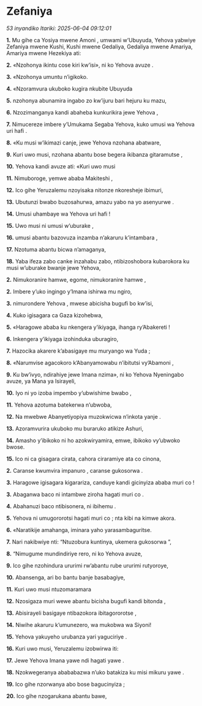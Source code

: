 # Zefaniya
*53 inyandiko*
*Itariki: 2025-06-04 09:12:01*

**1.** Mu gihe ca Yosiya mwene Amoni , umwami w’Ubuyuda, Yehova yabwiye Zefaniya mwene Kushi, Kushi mwene Gedaliya, Gedaliya mwene Amariya, Amariya mwene Hezekiya ati:

**2.** «Nzohonya ikintu cose kiri kw’isi», ni ko Yehova avuze .

**3.** «Nzohonya umuntu n’igikoko.

**4.** «Nzoramvura ukuboko kugira nkubite Ubuyuda

**5.** nzohonya abunamira ingabo zo kw’ijuru bari hejuru ku mazu,

**6.** Nzozimanganya kandi abaheba kunkurikira jewe Yehova ,

**7.** Nimucereze imbere y’Umukama Segaba Yehova, kuko umusi wa Yehova uri hafi .

**8.** «Ku musi w’ikimazi canje, jewe Yehova nzohana abatware,

**9.** Kuri uwo musi, nzohana abantu bose begera ikibanza gitaramutse ,

**10.** Yehova kandi avuze ati: «Kuri uwo musi

**11.** Nimuboroge, yemwe ababa Makiteshi ,

**12.** Ico gihe Yeruzalemu nzoyisaka nitonze nkoresheje ibimuri,

**13.** Ubutunzi bwabo buzosahurwa, amazu yabo na yo asenyurwe .

**14.** Umusi uhambaye wa Yehova uri hafi !

**15.** Uwo musi ni umusi w’uburake ,

**16.** umusi abantu bazovuza inzamba n’akaruru k’intambara ,

**17.** Nzotuma abantu bicwa n’amaganya,

**18.** Yaba ifeza zabo canke inzahabu zabo, ntibizoshobora kubarokora ku musi w’uburake bwanje jewe Yehova,

**2.** Nimukoranire hamwe, egome, nimukoranire hamwe ,

**2.** Imbere y’uko ingingo y’Imana ishirwa mu ngiro,

**3.** nimurondere Yehova , mwese abicisha bugufi bo kw’isi,

**4.** Kuko igisagara ca Gaza kizohebwa,

**5.** «Haragowe ababa ku nkengera y’ikiyaga, ihanga ry’Abakereti !

**6.** Inkengera y’ikiyaga izohinduka uburagiro,

**7.** Hazocika akarere k’abasigaye mu muryango wa Yuda ;

**8.** «Narumvise agacokoro k’Abanyamowabu n’ibitutsi vy’Abamoni ,

**9.** Ku bw’ivyo, ndirahiye jewe Imana nzima», ni ko Yehova Nyeningabo avuze, ya Mana ya Isirayeli,

**10.** Iyo ni yo izoba impembo y’ubwishime bwabo ,

**11.** Yehova azotuma batekerwa n’ubwoba,

**12.** Na mwebwe Abanyetiyopiya muzokwicwa n’inkota yanje .

**13.** Azoramvurira ukuboko mu buraruko atikize Ashuri,

**14.** Amasho y’ibikoko ni ho azokwiryamira, emwe, ibikoko vy’ubwoko bwose.

**15.** Ico ni ca gisagara cirata, cahora ciraramiye ata co cinona,

**2.** Caranse kwumvira impanuro , caranse gukosorwa .

**3.** Haragowe igisagara kigarariza, canduye kandi gicinyiza ababa muri co !

**3.** Abaganwa baco ni intambwe ziroha hagati muri co .

**4.** Abahanuzi baco ntibisonera, ni ibihemu .

**5.** Yehova ni umugororotsi hagati muri co ; nta kibi na kimwe akora.

**6.** «Naratikije amahanga, iminara yaho yarasambaguritse.

**7.** Nari nakibwiye nti: “Ntuzobura kuntinya, ukemera gukosorwa ”,

**8.** “Nimugume mundindiriye rero, ni ko Yehova avuze,

**9.** Ico gihe nzohindura ururimi rw’abantu rube ururimi rutyoroye,

**10.** Abansenga, ari bo bantu banje basabagiye,

**11.** Kuri uwo musi ntuzomaramara

**12.** Nzosigaza muri wewe abantu bicisha bugufi kandi bitonda ,

**13.** Abisirayeli basigaye ntibazokora ibitagororotse ,

**14.** Niwihe akaruru k’umunezero, wa mukobwa wa Siyoni!

**15.** Yehova yakuyeho urubanza yari yaguciriye .

**16.** Kuri uwo musi, Yeruzalemu izobwirwa iti:

**17.** Jewe Yehova Imana yawe ndi hagati yawe .

**18.** Nzokwegeranya abababazwa n’uko batakiza ku misi mikuru yawe .

**19.** Ico gihe nzorwanya abo bose bagucinyiza ;

**20.** Ico gihe nzogarukana abantu bawe,

